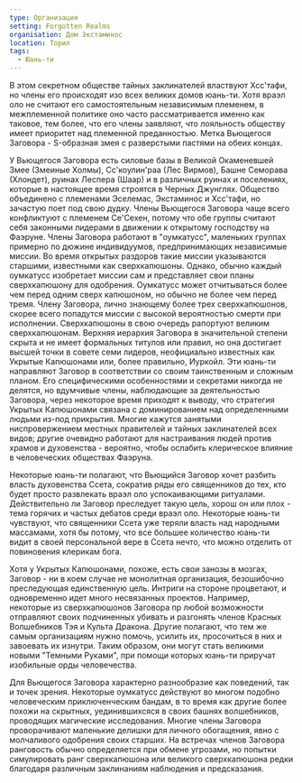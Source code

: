 ```yaml
---
type: Организация
setting: Forgotten Realms
organisation: Дом Экстаминос
location: Торил
tags:
  - Юань-ти
---
```

В этом секретном обществе тайных заклинателей властвуют Хсс'тафи, но члены его происходят изо всех великих домов юань-ти. Хотя враэл оло не считают его самостоятельным независимым племенем, в межплеменной политике оно часто рассматривается именно как таковое, тем более, что его члены заявляют, что лояльность обществу имеет приоритет над племенной преданностью. Метка Вьющегося Заговора - S-образная змея с разверстыми пастями на обеих концах.

У Вьющегося Заговора есть силовые базы в Великой Окаменевшей Змее (Змеиные Холмы), Сс'коулин'раа (Лес Вирмов),  Башне Семорава (Хлондет), руинах Леспера (Шаар) и в различных руинах и поселениях, которые в настоящее время строятся в Черных Джунглях. Общество объединено с племенами Эселемас, Экстаминос и Хсс'тафи, но зачастую поет под свою дудку. Члены Вьющегося Заговора чаще всего конфликтуют с племенем Се'Сехен, потому что обе группы считают себя законными лидерами в движении к открытому господству на Фаэруне. Члены Заговора работают в "оумкатусс", маленьких группах примерно по дюжине индивидуумов, предпринимающих независимые миссии. Во время открытых раздоров такие
миссии указываются старшими, известными как сверхкапюшоны. Однако, обычно каждый оумкатусс изобретает миссии сам и представляет свои планы сверхкапюшону для одобрения. Оумкатусс может отчитываться более чем перед одним сверх капюшоном, но обычно не более чем перед тремя. Члену Заговора, лично знающему более трех сверхкапюшонов, скорее всего попадутся миссии с высокой вероятностью смерти при исполнении. Сверхкапюшоны в свою очередь рапортуют великим сверхкапюшонам. Верхняя иерархия Заговора в значительной степени скрыта и не имеет формальных титулов или правил, но она достигает высшей точки в совете семи лидеров, неофициально известных как Укрытые Капюшонами или, более правильно, Иуркойл. Эти юань-ти направляют Заговор в соответствии со своим таинственным и сложным планом. Его специфическими особенностями и секретами никогда не делятся, но вдумчивые члены, наблюдающие за деятельностью Заговора, через некоторое время приходят к выводу, что стратегия Укрытых Капюшонами связана с доминированием над определенными людьми из-под прикрытия. Многие кажутся занятыми ниспровержением местных правителей и тайных заклинателей всех видов; другие очевидно работают для настраивания людей против храмов и духовенства - вероятно, чтобы ослабить клерическое влияние в человеческих обществах Фаэруна.

Некоторые юань-ти полагают, что Вьющийся Заговор хочет разбить власть духовенства Ссета, сократив ряды его священников до тех, кто будет просто развлекать враэл оло успокаивающими ритуалами. Действительно ли Заговор преследует  такую цель, хорош он или плох - тема горячих и частых дебатов среди враэл оло. Некоторые юань-ти чувствуют, что священники Ссета уже теряли власть над народными массамами, хотя бы потому, что все большее количество юань-ти видит в своей персональной вере в Ссета нечто, что можно отделить от повиновения клерикам бога.

Хотя у Укрытых Капюшонами, похоже, есть свои занозы в мозгах, Заговор - ни в коем случае не монолитная организация, безошибочно преследующая единственную цель. Интриги на стороне процветают, и одновременно идет много несвязанных проектов. Например, некоторые из сверхкапюшонов Заговора пр любой возможности отправляют своих подчиненных убивать и разгонять членов Красных Волшебников Тэя и Культа Дракона. Другие полагают, что тем же самым организациям нужно помочь, усилить их, просочиться в них и завоевать их изнутри. Таким образом, они могут стать великими новыми "Темными Руками", при помощи которых юань-ти приручат изобильные орды человечества.

Для Вьющегося Заговора характерно разнообразие как поведений, так и точек зрения. Некоторые оумкатусс действуют во многом подобно человеческим приключенческим бандам, в то время как другие более похожи на скрытных, уединившихсяся в своих башнях волшебников, проводящих магические исследования. Многие члены Заговора проворачивают маленькие делишки для личного обогащения, явно с молчаливого одобрения своих старших. На встречах членов Заговора ранговость обычно определяется при обмене угрозами, но попытки симулировать ранг сверхкапюшона или великого сверхкапюшона редки благодаря различным заклинаниям наблюдения и предсказания.
